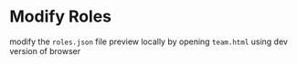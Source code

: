 # Modify Roles
modify the `roles.json` file
preview locally by opening `team.html` using dev version of browser
